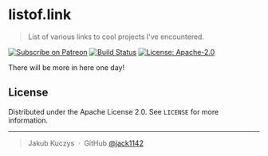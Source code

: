 # listof.link
> List of various links to cool projects I've encountered.

[![Subscribe on Patreon](https://img.shields.io/badge/Support%20me%20on-Patreon-orange.svg?logo=patreon)](https://www.patreon.com/Jackenmen)
[![Build Status](https://img.shields.io/netlify/aabe53da-fd03-4ea5-9c82-04ff988ff7c3?logo=netlify)](https://app.netlify.com/sites/listoflink/deploys)
[![License: Apache-2.0](https://img.shields.io/badge/License-Apache--2.0-blue.svg)](https://opensource.org/licenses/Apache-2.0)

There will be more in here one day!

## License

Distributed under the Apache License 2.0. See ``LICENSE`` for more information.

---

> Jakub Kuczys &nbsp;&middot;&nbsp;
> GitHub [@jack1142](https://github.com/jack1142)
